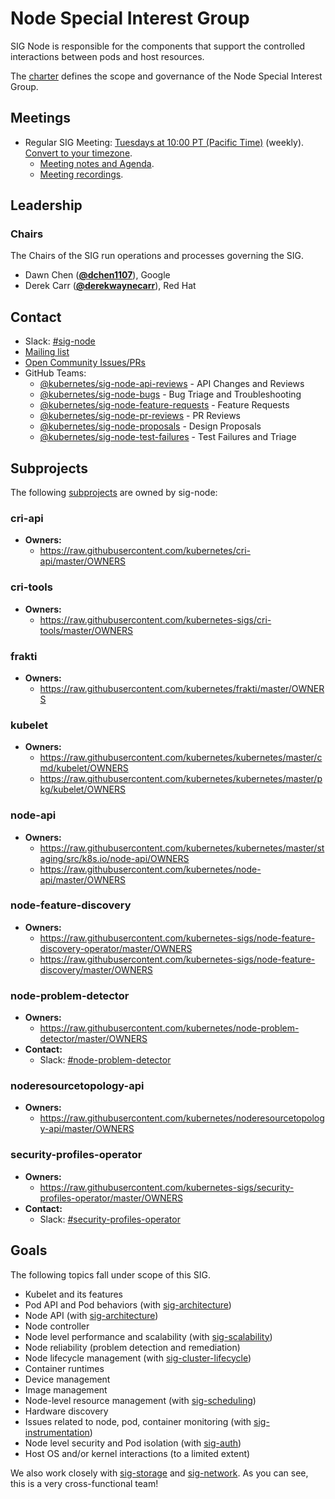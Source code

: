 <!---
This is an autogenerated file!

Please do not edit this file directly, but instead make changes to the
sigs.yaml file in the project root.

To understand how this file is generated, see https://git.k8s.io/community/generator/README.md
--->
# Node Special Interest Group

SIG Node is responsible for the components that support the controlled interactions between pods and host resources.

The [charter](charter.md) defines the scope and governance of the Node Special Interest Group.

## Meetings
* Regular SIG Meeting: [Tuesdays at 10:00 PT (Pacific Time)](https://zoom.us/j/4799874685) (weekly). [Convert to your timezone](http://www.thetimezoneconverter.com/?t=10:00&tz=PT%20%28Pacific%20Time%29).
  * [Meeting notes and Agenda](https://docs.google.com/document/d/1Ne57gvidMEWXR70OxxnRkYquAoMpt56o75oZtg-OeBg/edit?usp=sharing).
  * [Meeting recordings](https://www.youtube.com/watch?v=FbKOI9-x9hI&list=PL69nYSiGNLP1wJPj5DYWXjiArF-MJ5fNG).

## Leadership

### Chairs
The Chairs of the SIG run operations and processes governing the SIG.

* Dawn Chen (**[@dchen1107](https://github.com/dchen1107)**), Google
* Derek Carr (**[@derekwaynecarr](https://github.com/derekwaynecarr)**), Red Hat

## Contact
- Slack: [#sig-node](https://kubernetes.slack.com/messages/sig-node)
- [Mailing list](https://groups.google.com/forum/#!forum/kubernetes-sig-node)
- [Open Community Issues/PRs](https://github.com/kubernetes/community/labels/sig%2Fnode)
- GitHub Teams:
    - [@kubernetes/sig-node-api-reviews](https://github.com/orgs/kubernetes/teams/sig-node-api-reviews) - API Changes and Reviews
    - [@kubernetes/sig-node-bugs](https://github.com/orgs/kubernetes/teams/sig-node-bugs) - Bug Triage and Troubleshooting
    - [@kubernetes/sig-node-feature-requests](https://github.com/orgs/kubernetes/teams/sig-node-feature-requests) - Feature Requests
    - [@kubernetes/sig-node-pr-reviews](https://github.com/orgs/kubernetes/teams/sig-node-pr-reviews) - PR Reviews
    - [@kubernetes/sig-node-proposals](https://github.com/orgs/kubernetes/teams/sig-node-proposals) - Design Proposals
    - [@kubernetes/sig-node-test-failures](https://github.com/orgs/kubernetes/teams/sig-node-test-failures) - Test Failures and Triage

## Subprojects

The following [subprojects][subproject-definition] are owned by sig-node:
### cri-api
- **Owners:**
  - https://raw.githubusercontent.com/kubernetes/cri-api/master/OWNERS
### cri-tools
- **Owners:**
  - https://raw.githubusercontent.com/kubernetes-sigs/cri-tools/master/OWNERS
### frakti
- **Owners:**
  - https://raw.githubusercontent.com/kubernetes/frakti/master/OWNERS
### kubelet
- **Owners:**
  - https://raw.githubusercontent.com/kubernetes/kubernetes/master/cmd/kubelet/OWNERS
  - https://raw.githubusercontent.com/kubernetes/kubernetes/master/pkg/kubelet/OWNERS
### node-api
- **Owners:**
  - https://raw.githubusercontent.com/kubernetes/kubernetes/master/staging/src/k8s.io/node-api/OWNERS
  - https://raw.githubusercontent.com/kubernetes/node-api/master/OWNERS
### node-feature-discovery
- **Owners:**
  - https://raw.githubusercontent.com/kubernetes-sigs/node-feature-discovery-operator/master/OWNERS
  - https://raw.githubusercontent.com/kubernetes-sigs/node-feature-discovery/master/OWNERS
### node-problem-detector
- **Owners:**
  - https://raw.githubusercontent.com/kubernetes/node-problem-detector/master/OWNERS
- **Contact:**
  - Slack: [#node-problem-detector](https://kubernetes.slack.com/messages/node-problem-detector)
### noderesourcetopology-api
- **Owners:**
  - https://raw.githubusercontent.com/kubernetes/noderesourcetopology-api/master/OWNERS
### security-profiles-operator
- **Owners:**
  - https://raw.githubusercontent.com/kubernetes-sigs/security-profiles-operator/master/OWNERS
- **Contact:**
  - Slack: [#security-profiles-operator](https://kubernetes.slack.com/messages/security-profiles-operator)

[subproject-definition]: https://github.com/kubernetes/community/blob/master/governance.md#subprojects
<!-- BEGIN CUSTOM CONTENT -->
## Goals

The following topics fall under scope of this SIG.

- Kubelet and its features
- Pod API and Pod behaviors (with [sig-architecture](../sig-architecture))
- Node API (with [sig-architecture](../sig-architecture))
- Node controller
- Node level performance and scalability (with [sig-scalability](../sig-scalability))
- Node reliability (problem detection and remediation)
- Node lifecycle management (with [sig-cluster-lifecycle](../sig-cluster-lifecycle))
- Container runtimes
- Device management
- Image management
- Node-level resource management (with [sig-scheduling](../sig-scheduling))
- Hardware discovery
- Issues related to node, pod, container monitoring (with [sig-instrumentation](../sig-instrumentation))
- Node level security and Pod isolation (with [sig-auth](../sig-auth))
- Host OS and/or kernel interactions (to a limited extent)

We also work closely with [sig-storage](../sig-storage) and [sig-network](../sig-network). As you can see, this is a very cross-functional team!
<!-- END CUSTOM CONTENT -->
